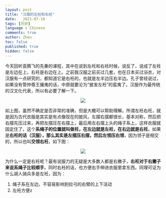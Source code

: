 ```yaml
---
layout: post
title: "汉服的左衽和右衽"
date:   2021-07-10
tags: [历史]
language : Chinese
comments: true
author: Zhen
toc: false
published: true
hidden: false
---
```

今天回听袁腾飞的先秦的课程，其中在说到左衽和右衽时候，说反了，说成了左衽是左边在上，右衽是右边在上。之前我汉服之前买过几套，也在日本买过浴衣，对汉服有一点研究的，都知道它是右衽的，也就是左半边压右半边。孔子曾经说过，如果没有管仲尊王攘夷的话，中原就要沦为“披发左衽”的蛮夷了。汉服作为最传统的汉文化代表，所以有必要了解一下。

<p align="center"> <img src="{{ site.imageurl }}/汉服1.jpg"> </p> 

如上图，虽然不确定是否非常的准确，但是大概可以帮助理解。所谓左衽右衽，就是因为古代衣服是其实是有点像现在的披风，左摆右摆都很长，基本对称，然后把右摆先压过来，再把左摆压在右摆上，最后用左右摆上头的绳子系上，这样衣服就固定住了，这个**系绳子的位置就叫做衽，在左边就是左衽，在右边就是右衽**。如果是**右衽的话（汉服），那么其实是左摆压右摆，然后左领压右领**，因为领子是相交的，所以也叫**交领右衽**，如下图：

<p align="center"> <img src="{{ site.imageurl }}/汉服2.jpg"> </p> 

为什么一定是右衽呢？最有说服力的无疑是大多数人都是右撇子，**右衽对于右撇子来说系绳子比较顺手**。同时右衽的话，也方便右手伸进衣服里拿东西。同理可证为什么胡人骑兵多是左衽，因为：

 1. 绳子系在左边，不容易影响到拉弓的右臂的上下活动
 2. 左衽方便z

<!--stackedit_data:
eyJoaXN0b3J5IjpbLTE0MzI2MDcyNTksLTE0NDEzNTA2MjcsLT
gyMTc5MDA3NywtMTExNzM2NjYyMCwxMDA0MTY0OTM2LC0xODMw
NDM2MjU1XX0=
-->
